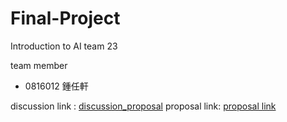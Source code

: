 # Final-Project
Introduction to AI team 23

team member
- 0816012 鍾任軒

discussion link : [discussion_proposal](https://docs.google.com/document/d/18Npon0XLoFYIaJjk2bpSagqGhIGTyTumxrvYBMi1OCg/edit#)
proposal link: [proposal link](https://docs.google.com/document/d/14yce64pXw28PFvjbZO3Snp0f__MfI9-KJKAP1jK_YWw/edit#heading=h.sd80a8udntex)
